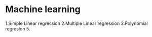 # Machine learning
 
  1.Simple Linear regression
  2.Multiple Linear regression
  3.Polynomial regresion
  5.
